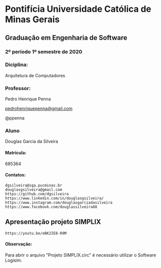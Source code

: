 # **Pontifícia Universidade Católica de Minas Gerais**

## **Graduação em Engenharia de Software**

### 2º período 1º semestre de 2020

### **Diciplina:**
Arquitetura de Computadores

### **Professor:**

Pedro Henrique Penna

pedrohenriquepenna@gmail.com

@ppenna

### Aluno

Douglas Garcia da Silveira
#### Matrícula:
685364

#### Contatos:

	dgsilveira@sga.pucminas.br
	douglasgsilveira@gmail.com
	https://github.com/dgsilveira
	https://www.linkedin.com/in/douglasgsilveira/
	https://www.instagram.com/douglasgarciadasilveira
	https://www.facebook.com/douglassilveira88

## Apresentação projeto SIMPLIX

	https://youtu.be/eBK2IE8-09M

#### **Observação:**
Para abrir o arquivo "Projeto SIMPLIX.circ" é necessário utilizar o Software Logisim.


